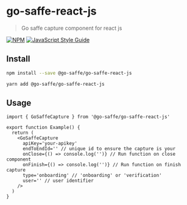 # go-saffe-react-js

> Go saffe capture component for react js

[![NPM](https://img.shields.io/npm/v/@go.saffe/go-saffe-react-js.svg)](https://www.npmjs.com/package/@go.saffe/go-saffe-react-js) [![JavaScript Style Guide](https://img.shields.io/badge/code_style-standard-brightgreen.svg)](https://standardjs.com)

## Install

```bash
npm install --save @go-saffe/go-saffe-react-js
```

```bash
yarn add @go-saffe/go-saffe-react-js
```

## Usage

```tsx
import { GoSaffeCapture } from '@go-saffe/go-saffe-react-js'

export function Example() {
  return (
    <GoSaffeCapture
      apiKey='your-apikey'
      endToEndId='' // unique id to ensure the capture is your
      onClose={() => console.log('')} // Run function on close component
      onFinish={() => console.log('')} // Run function on finish capture
      type='onboarding' // 'onboarding' or 'verification'
      user='' // user identifier
    />
  )
}
```
